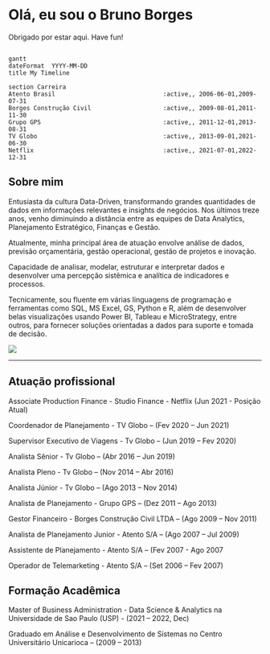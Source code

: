 # Olá, eu sou o Bruno Borges

Obrigado por estar aqui. Have fun!

```mermaid

gantt
dateFormat  YYYY-MM-DD
title My Timeline

section Carreira
Atento Brasil                              :active,, 2006-06-01,2009-07-31
Borges Construção Civil                    :active,, 2009-08-01,2011-11-30
Grupo GPS                                  :active,, 2011-12-01,2013-08-31
TV Globo                                   :active,, 2013-09-01,2021-06-30
Netflix                                    :active,, 2021-07-01,2022-12-31

```

## Sobre mim 

Entusiasta da cultura Data-Driven, transformando grandes quantidades de dados em informações relevantes e insights de negócios. Nos últimos treze anos, venho diminuindo a distância entre as equipes de Data Analytics, Planejamento Estratégico, Finanças e Gestão.

Atualmente, minha principal área de atuação envolve análise de dados, previsão orçamentária, gestão operacional, gestão de projetos e inovação.
 
Capacidade de analisar, modelar, estruturar e interpretar dados e desenvolver uma percepção sistêmica e analítica de indicadores e processos.

Tecnicamente, sou fluente em várias linguagens de programação e ferramentas como SQL, MS Excel, GS, Python e R, além de desenvolver belas visualizações usando Power BI, Tableau e MicroStrategy, entre outros, para fornecer soluções orientadas a dados para suporte e tomada de decisão.



  
<div> 
  <a href="https://www.linkedin.com/in/bruno-santos-borges-56779880/" target="_blank"><img src="https://img.shields.io/badge/-LinkedIn-%230077B5?style=for-the-badge&logo=linkedin&logoColor=white" target="_blank"></a> 
</div>

----

## Atuação profissional

Associate Production Finance - Studio Finance - Netflix (Jun 2021 - Posição Atual)

Coordenador de Planejamento - TV Globo – (Fev 2020 – Jun 2021)

Supervisor Executivo de Viagens - Tv Globo – (Jun 2019 – Fev 2020)

Analista Sênior - Tv Globo – (Abr 2016 – Jun 2019)

Analista Pleno - Tv Globo – (Nov 2014 – Abr 2016)

Analista Júnior - Tv Globo – (Ago 2013 – Nov 2014)

Analista de Planejamento - Grupo GPS – (Dez 2011 – Ago 2013)

Gestor Financeiro - Borges Construção Civil LTDA – (Ago 2009 – Nov 2011)

Analista de Planejamento Junior - Atento S/A – (Ago 2007 – Jul 2009)

Assistente de Planejamento - Atento S/A – (Fev 2007 - Ago 2007

Operador de Telemarketing - Atento S/A – (Set 2006 – Fev 2007)

## Formação Acadêmica

Master of Business Administration - Data Science & Analytics na Universidade de Sao Paulo (USP) - (2021 – 2022, Dec)

Graduado em Análise e Desenvolvimento de Sistemas no Centro Universitário Unicarioca – (2009 – 2013)
